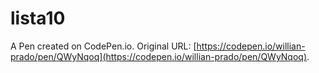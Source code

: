 # lista10

A Pen created on CodePen.io. Original URL: [https://codepen.io/willian-prado/pen/QWyNqoq](https://codepen.io/willian-prado/pen/QWyNqoq).


